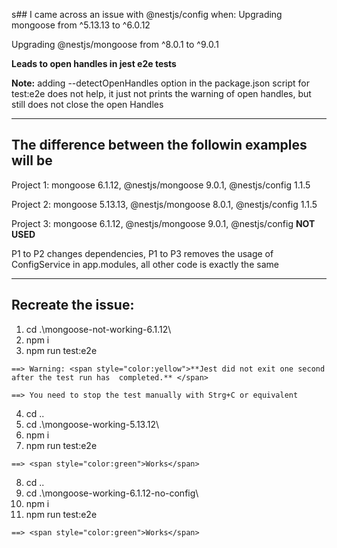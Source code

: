 s## I came across an issue with @nestjs/config when:
Upgrading mongoose from ^5.13.13 to ^6.0.12 

Upgrading @nestjs/mongoose from ^8.0.1 to ^9.0.1

**Leads to open handles in jest e2e tests**

**Note:** adding --detectOpenHandles option in the package.json script for test:e2e does not help, it just not prints the warning of open handles, but still does not close the open Handles

---
## The difference between the followin examples will be

Project 1: mongoose 6.1.12, @nestjs/mongoose 9.0.1, @nestjs/config 1.1.5

Project 2: mongoose 5.13.13, @nestjs/mongoose 8.0.1, @nestjs/config 1.1.5

Project 3: mongoose 6.1.12, @nestjs/mongoose 9.0.1, @nestjs/config **NOT USED**

P1 to P2 changes dependencies, 
P1 to P3 removes the usage of ConfigService in app.modules,
all other code is exactly the same

---
## Recreate the issue:

01. cd .\mongoose-not-working-6.1.12\
02. npm i
03. npm run test:e2e
```
==> Warning: <span style="color:yellow">**Jest did not exit one second after the test run has  completed.** </span>

==> You need to stop the test manually with Strg+C or equivalent
```
04. cd ..
05. cd .\mongoose-working-5.13.12\
06. npm i
07. npm run test:e2e
```
==> <span style="color:green">Works</span>
```
08. cd ..
09. cd .\mongoose-working-6.1.12-no-config\
10. npm i
11. npm run test:e2e
```
==> <span style="color:green">Works</span>
```
